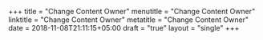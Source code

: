 +++
title = "Change Content Owner"
menutitle = "Change Content Owner"
linktitle = "Change Content Owner"
metatitle = "Change Content Owner"
date = 2018-11-08T21:11:15+05:00
draft = "true"
layout = "single"
+++

